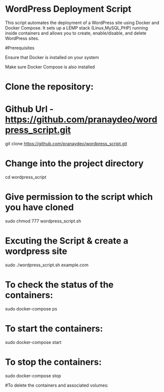 # WordPress Deployment Script
This script automates the deployment of a WordPress site using Docker and Docker Compose. It sets up a LEMP stack (Linux,MySQL,PHP) running inside containers and allows you to create, enable/disable, and delete WordPress sites.

#Prerequisites

Ensure that Docker is installed on your system

Make sure Docker Compose is also installed

# Clone the repository:
# Github Url - https://github.com/pranaydeo/wordpress_script.git
git clone https://github.com/pranaydeo/wordpress_script.git

# Change into the project directory
cd wordpress_script 

# Give permission to the script which you have cloned
sudo chmod 777 wordpress_script.sh

# Excuting the Script & create a wordpress site
sudo ./wordpress_script.sh example.com

# To check the status of the containers:
sudo docker-compose ps

# To start the containers:
sudo docker-compose start

# To stop the containers:
sudo docker-compose stop

#To delete the containers and associated volumes:

